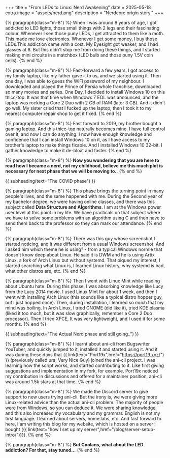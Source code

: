 +++
title = "From LEDs to Linux: Nerd Awakening"
date = 2025-05-18
extra.image = "assets/nerd.png"
description = "Nerdcore origin story."
+++

{% paragraph(class="m-8") %}
When I was around 8 years of age, I got addicted to LED lights, those small things with 2 legs and their fascinating colour. Whenever I see those puny LEDs, I get attracted to them like a moth. This made me love electronics. Whenever I get some money, I buy those LEDs.This addiction came with a cost. My Eyesight got weaker, and I had glasses at 8. But this didn't stop me from doing these things, and I started making mini circuits in a matchbox (LED bulb and those puny 1.5V coin cells).
{% end %}

{% paragraph(class="m-8") %}
Fast-forward a few years, I got access to my family laptop, like my father gave it to us, and we started using it. Then one day, I was able to guess the WiFi password of my neighbour. I downloaded and played the Prince of Persia whole franchise, downloaded so many movies and series. One Day, I decided to install Windows 10 on this thicc-top. It was that time when Windows 7 EOL was announced, and the laptop was rocking a Core 2 Duo with 2 GB of RAM (later 3 GB). And it didn't go well. My sister cried that I fucked up the laptop, then I took it to my nearest computer repair shop to get it fixed.
{% end %}

{% paragraph(class="m-8") %}
Fast forward to 2019, my brother bought a gaming laptop. And this thicc-top naturally becomes mine. I have full control over it, and now I can do anything. I now have enough knowledge and confidence that I can install Windows 10 on it, as I have access to my brother's laptop to make things fixable. And I installed Windows 10 32-bit. I gather knowledge to make it de-bloat and faster.
{% end %}

{% paragraph(class="m-8") %}
**Now you wondering that you are here to read how I became a nerd, not my childhood, believe me this much plot is necessary for next phase that we will be moving to..**
{% end %}

{{ subheading(text="The COVID phase") }}

{% paragraph(class="m-8") %}
This phase brings the turning point in many people's lives, and the same happened with me. During the Second year of my bachelor degree, we were having online classes, and there was this subject called **Data Structure and Algorithms**. I am at the Windows power user level at this point in my life. We have practicals on that subject where we have to solve some problems with an algorithm using C and then have to send them back to the professor so they can mark our attendance.
{% end %}

{% paragraph(class="m-8") %}
There was this guy whose screenshot I started noticing, and it was different from a usual Windows screenshot. And I asked him which theme he is using? - from a typical Windows normie that doesn't know deep about Linux. He said it is DWM and he is using Artix Linux, a fork of Arch Linux but without systemd. That piqued my interest, I started searching what Linux is, I learned Linux history, why systemd is bad, what other distros are, etc.
{% end %}

{% paragraph(class="m-8") %}
Then I went with Linux Mint while reading about Ubuntu hate. During this phase, I was absorbing knowledge like Lucy from the Lucy 2014 movie. I used Linux Mint for about 1 week, and then I went with installing Arch Linux (this sounds like a typical distro hopper guy, but I just hopped once). Then, during installation, I learned so much that my mind was boiling. In Arch Linux, I tried GNOME (did like it), tried KDE plasma (liked it too much, but it was slow graphically, remember a Core 2 Duo processor). Then I tried XFCE, It was very lightweight, and I used it for some months.
{% end %}

{{ subheading(text="The Actual Nerd phase and still going..") }}

{% paragraph(class="m-8") %}
I learnt about ani-cli from Bugswriter YouTuber, and quickly jumped to it, installed it and started using it. And it was during these days that {{ link(text="Port19x",href="https://port19.xyz/") }} (previously called ura, Very Nice Guy) joined the ani-cli project. I was learning how the script works, and started contributing to it. Like first giving suggestions and implementation in my fork, for example. Port19x noticed my contribution in discussions and offered for a maintainer position, ani-cli was around 1.5k stars at that time.
{% end %}

{% paragraph(class="m-8") %}
We made the Discord server to give support to new users trying ani-cli. But the irony is, we were giving more Linux-related advice than the actual ani-cli problem. The majority of people were from Windows, so you can deduce it. We were sharing knowledge, and this also increased my vocabulary and my grammar. English is not my first language. I learned about servers, home labs, etc. And fast forward to here, I am writing this blog for my website, which is hosted on a server I bought ({{ link(text="how I set up my server",href="/blog/server-setup-intro/")}}).
{% end %}

{% paragraph(class="m-8") %}
**But Coolans, what about the LED addiction? For that, stay tuned...**
{% end %}
